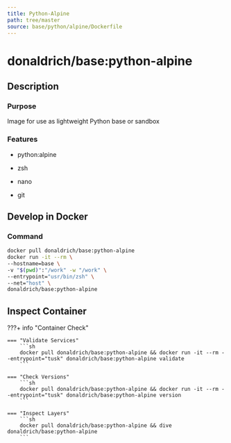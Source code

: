 ```yaml
---
title: Python-Alpine
path: tree/master
source: base/python/alpine/Dockerfile
---
```


# donaldrich/base:python-alpine

## Description

### Purpose

Image for use as lightweight Python base or sandbox

### Features

* python:alpine

* zsh

* nano

* git

## Develop in Docker

### Command

```sh
docker pull donaldrich/base:python-alpine
docker run -it --rm \
--hostname=base \
-v "$(pwd)":"/work" -w "/work" \
--entrypoint="usr/bin/zsh" \
--net="host" \
donaldrich/base:python-alpine
```

## Inspect Container

???+ info "Container Check"

    === "Validate Services"
        ```sh
        docker pull donaldrich/base:python-alpine && docker run -it --rm --entrypoint="tusk" donaldrich/base:python-alpine validate
        ```

    === "Check Versions"
        ```sh
        docker pull donaldrich/base:python-alpine && docker run -it --rm --entrypoint="tusk" donaldrich/base:python-alpine version
        ```

    === "Inspect Layers"
        ```sh
        docker pull donaldrich/base:python-alpine && dive donaldrich/base:python-alpine
        ```